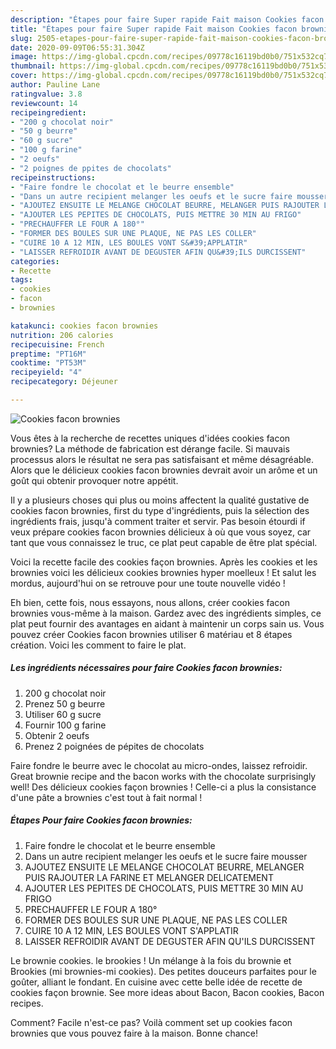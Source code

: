```yaml
---
description: "Étapes pour faire Super rapide Fait maison Cookies facon brownies"
title: "Étapes pour faire Super rapide Fait maison Cookies facon brownies"
slug: 2505-etapes-pour-faire-super-rapide-fait-maison-cookies-facon-brownies
date: 2020-09-09T06:55:31.304Z
image: https://img-global.cpcdn.com/recipes/09778c16119bd0b0/751x532cq70/cookies-facon-brownies-photo-principale-de-la-recette.jpg
thumbnail: https://img-global.cpcdn.com/recipes/09778c16119bd0b0/751x532cq70/cookies-facon-brownies-photo-principale-de-la-recette.jpg
cover: https://img-global.cpcdn.com/recipes/09778c16119bd0b0/751x532cq70/cookies-facon-brownies-photo-principale-de-la-recette.jpg
author: Pauline Lane
ratingvalue: 3.8
reviewcount: 14
recipeingredient:
- "200 g chocolat noir"
- "50 g beurre"
- "60 g sucre"
- "100 g farine"
- "2 oeufs"
- "2 poignes de ppites de chocolats"
recipeinstructions:
- "Faire fondre le chocolat et le beurre ensemble"
- "Dans un autre recipient melanger les oeufs et le sucre faire mousser"
- "AJOUTEZ ENSUITE LE MELANGE CHOCOLAT BEURRE, MELANGER PUIS RAJOUTER LA FARINE ET MELANGER DELICATEMENT"
- "AJOUTER LES PEPITES DE CHOCOLATS, PUIS METTRE 30 MIN AU FRIGO"
- "PRECHAUFFER LE FOUR A 180°"
- "FORMER DES BOULES SUR UNE PLAQUE, NE PAS LES COLLER"
- "CUIRE 10 A 12 MIN, LES BOULES VONT S&#39;APPLATIR"
- "LAISSER REFROIDIR AVANT DE DEGUSTER AFIN QU&#39;ILS DURCISSENT"
categories:
- Recette
tags:
- cookies
- facon
- brownies

katakunci: cookies facon brownies 
nutrition: 206 calories
recipecuisine: French
preptime: "PT16M"
cooktime: "PT53M"
recipeyield: "4"
recipecategory: Déjeuner

---
```



![Cookies facon brownies](https://img-global.cpcdn.com/recipes/09778c16119bd0b0/751x532cq70/cookies-facon-brownies-photo-principale-de-la-recette.jpg)

Vous êtes à la recherche de recettes uniques d'idées cookies facon brownies? La méthode de fabrication est dérange facile. Si mauvais processus alors le résultat ne sera pas satisfaisant et même désagréable. Alors que le délicieux cookies facon brownies devrait avoir un arôme et un goût qui obtenir provoquer notre appétit.

Il y a plusieurs choses qui plus ou moins affectent la qualité gustative de cookies facon brownies, first du type d'ingrédients, puis la sélection des ingrédients frais, jusqu'à comment traiter et servir. Pas besoin étourdi if veux prépare cookies facon brownies délicieux à où que vous soyez, car tant que vous connaissez le truc, ce plat peut capable de être plat spécial.

Voici la recette facile des cookies façon brownies. Après les cookies et les brownies voici les délicieux cookies brownies hyper moelleux ! Et salut les mordus, aujourd&#39;hui on se retrouve pour une toute nouvelle vidéo !


Eh bien, cette fois, nous essayons, nous allons, créer cookies facon brownies vous-même à la maison. Gardez avec des ingrédients simples, ce plat peut fournir des avantages en aidant à maintenir un corps sain us. Vous pouvez créer Cookies facon brownies utiliser 6 matériau et 8 étapes création. Voici les comment to faire le plat.

<!--inarticleads1-->

##### Les ingrédients nécessaires pour faire Cookies facon brownies:

1.  200 g chocolat noir
1. Prenez 50 g beurre
1. Utiliser 60 g sucre
1. Fournir 100 g farine
1. Obtenir 2 oeufs
1. Prenez 2 poignées de pépites de chocolats


Faire fondre le beurre avec le chocolat au micro-ondes, laissez refroidir. Great brownie recipe and the bacon works with the chocolate surprisingly well! Des délicieux cookies façon brownies ! Celle-ci a plus la consistance d&#39;une pâte a brownies c&#39;est tout à fait normal ! 

<!--inarticleads2-->

##### Étapes Pour faire Cookies facon brownies:

1. Faire fondre le chocolat et le beurre ensemble
1. Dans un autre recipient melanger les oeufs et le sucre faire mousser
1. AJOUTEZ ENSUITE LE MELANGE CHOCOLAT BEURRE, MELANGER PUIS RAJOUTER LA FARINE ET MELANGER DELICATEMENT
1. AJOUTER LES PEPITES DE CHOCOLATS, PUIS METTRE 30 MIN AU FRIGO
1. PRECHAUFFER LE FOUR A 180°
1. FORMER DES BOULES SUR UNE PLAQUE, NE PAS LES COLLER
1. CUIRE 10 A 12 MIN, LES BOULES VONT S&#39;APPLATIR
1. LAISSER REFROIDIR AVANT DE DEGUSTER AFIN QU&#39;ILS DURCISSENT


Le brownie cookies. le brookies ! Un mélange à la fois du brownie et Brookies (mi brownies-mi cookies). Des petites douceurs parfaites pour le goûter, alliant le fondant. En cuisine avec cette belle idée de recette de cookies façon brownie. See more ideas about Bacon, Bacon cookies, Bacon recipes. 


Comment? Facile n'est-ce pas? Voilà comment set up cookies facon brownies que vous pouvez faire à la maison. Bonne chance!
